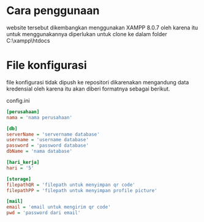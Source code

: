 # Cara penggunaan

website tersebut dikembangkan menggunakan XAMPP 8.0.7 oleh karena itu untuk menggunakannya diperlukan untuk clone ke dalam folder C:\xampp\htdocs


# File konfigurasi
file konfigurasi tidak dipush ke repositori dikarenakan mengandung data kredensial oleh karena itu akan diberi formatnya sebagai berikut.

config.ini
```ini
[perusahaan]
nama = 'nama perusahaan'

[db]
serverName = 'servername database'
username = 'username database'
password = 'password database'
dbName = 'nama database'

[hari_kerja]
hari = '5'

[storage]
filepathQR = 'filepath untuk menyimpan qr code'
filepathPP = 'filepath untuk menyimpan profile picture'

[mail]
email = 'email untuk mengirim qr code'
pwd = 'password dari email'
```
